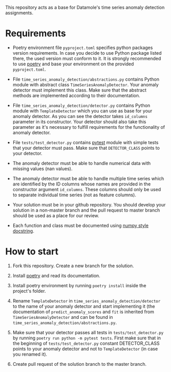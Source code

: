 This repository acts as a base for Datamole's time series anomaly detection assignments.

# Requirements

- Poetry environment file `pyproject.toml` specifies python packages version requirements. In case you decide to use
Python package listed there, the used version must conform to it. It is strongly recommended to use [poetry](https://python-poetry.org/) and 
base your environment on the provided `pyproject.toml`.

- File `time_series_anomaly_detection/abstractions.py` contains Python module with abstract class `TimeSeriesAnomalyDetector`. Your
anomaly detector must implement this class. Make sure that the abstract methods are implemented according to their documentation.

- File `time_series_anomaly_detection/detector.py` contains Python module with `TemplateDetector` which you can use as base for your
anomaly detector. As you can see the detector takes `id_columns` parameter in its constructor. Your detector should also take this
parameter as it's necessary to fulfill requirements for the functionality of anomaly detector.

- File `tests/test_detector.py` contains [pytest](https://docs.pytest.org/en/stable/) module with simple tests that your detector must pass. 
Make sure that `DETECTOR_CLASS` points to your detector.

- The anomaly detector must be able to handle numerical data with missing values (nan values).

- The anomaly detector must be able to handle multiple time series which are identified by the ID columns whose names are
provided in the constructor argument `id_columns`. These columns should only be used to separate individual time series 
(not as feature columns).

- Your solution must be in your github repository. You should develop your solution in a non-master branch
and the pull request to master branch should be used as a place for our review.

- Each function and class must be documented using [numpy style docstring](https://numpydoc.readthedocs.io/en/latest/format.html).

# How to start

1. Fork this repository. Create a new branch for the solution.

2. Install [poetry](https://python-poetry.org/) and read its documentation.

3. Install poetry environment by running `poetry install` inside the project's folder.

4. Rename `TemplateDetector` in `time_series_anomaly_detection/detector` to the name of your anomaly detector and start implementing 
it (the documentation of `predict_anomaly_scores` and `fit` is inherited from `TimeSeriesAnomalyDetector` and can be found in 
`time_series_anomaly_detection/abstractions.py`.

5. Make sure that your detector passes all tests in `tests/test_detector.py` by running `poetry run python -m pytest tests`. 
First make sure that in the beginning of `tests/test_detector.py` constant DETECTOR_CLASS points to your anomaly detector 
and not to `TemplateDetector` (in case you renamed it).

6. Create pull request of the solution branch to the master branch.
